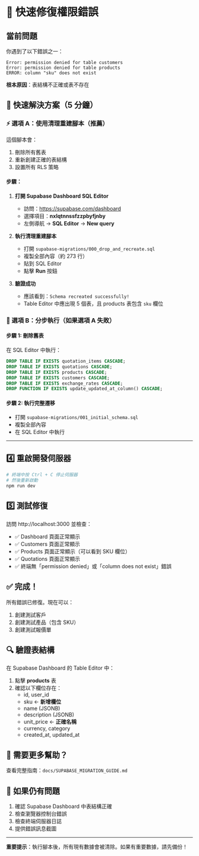 # 🚀 快速修復權限錯誤

## 當前問題

你遇到了以下錯誤之一：
```
Error: permission denied for table customers
Error: permission denied for table products
ERROR: column "sku" does not exist
```

**根本原因**：表結構不正確或表不存在

## 🚨 快速解決方案（5 分鐘）

### ⚡ 選項 A：使用清理重建腳本（推薦）

這個腳本會：
1. 刪除所有舊表
2. 重新創建正確的表結構
3. 設置所有 RLS 策略

#### 步驟：

1. **打開 Supabase Dashboard SQL Editor**
   - 訪問：https://supabase.com/dashboard
   - 選擇項目：**nxlqtnnssfzzpbyfjnby**
   - 左側導航 → **SQL Editor** → **New query**

2. **執行清理重建腳本**
   - 打開 `supabase-migrations/000_drop_and_recreate.sql`
   - 複製全部內容（約 273 行）
   - 貼到 SQL Editor
   - 點擊 **Run** 按鈕

3. **驗證成功**
   - 應該看到：`Schema recreated successfully!`
   - Table Editor 中應出現 5 個表，且 products 表包含 `sku` 欄位

### 🔄 選項 B：分步執行（如果選項 A 失敗）

#### 步驟 1: 刪除舊表
在 SQL Editor 中執行：
```sql
DROP TABLE IF EXISTS quotation_items CASCADE;
DROP TABLE IF EXISTS quotations CASCADE;
DROP TABLE IF EXISTS products CASCADE;
DROP TABLE IF EXISTS customers CASCADE;
DROP TABLE IF EXISTS exchange_rates CASCADE;
DROP FUNCTION IF EXISTS update_updated_at_column() CASCADE;
```

#### 步驟 2: 執行完整遷移
- 打開 `supabase-migrations/001_initial_schema.sql`
- 複製全部內容
- 在 SQL Editor 中執行

---

## 4️⃣ 重啟開發伺服器

```bash
# 終端中按 Ctrl + C 停止伺服器
# 然後重新啟動
npm run dev
```

## 5️⃣ 測試修復

訪問 http://localhost:3000 並檢查：
- ✅ Dashboard 頁面正常顯示
- ✅ Customers 頁面正常顯示
- ✅ Products 頁面正常顯示（可以看到 SKU 欄位）
- ✅ Quotations 頁面正常顯示
- ✅ 終端無「permission denied」或「column does not exist」錯誤

## ✅ 完成！

所有錯誤已修復。現在可以：
1. 創建測試客戶
2. 創建測試產品（包含 SKU）
3. 創建測試報價單

## 🔍 驗證表結構

在 Supabase Dashboard 的 Table Editor 中：
1. 點擊 **products** 表
2. 確認以下欄位存在：
   - id, user_id
   - sku ← **新增欄位**
   - name (JSONB)
   - description (JSONB)
   - unit_price ← **正確名稱**
   - currency, category
   - created_at, updated_at

## 📖 需要更多幫助？

查看完整指南：`docs/SUPABASE_MIGRATION_GUIDE.md`

## 🐛 如果仍有問題

1. 確認 Supabase Dashboard 中表結構正確
2. 檢查瀏覽器控制台錯誤
3. 檢查終端伺服器日誌
4. 提供錯誤訊息截圖

---

**重要提示**：執行腳本後，所有現有數據會被清除。如果有重要數據，請先備份！
